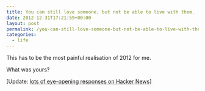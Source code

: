 ```yaml
---
title: You can still love someone, but not be able to live with them.
date: 2012-12-31T17:21:59+00:00
layout: post
permalink: /you-can-still-love-someone-but-not-be-able-to-live-with-them/
categories:
  - life
---
```

<p>This has to be the most painful realisation of 2012 for me.</p><p>What was yours?</p><p>[Update: <a href="http://news.ycombinator.com/item?id=4990059" data-link-type="external">lots of&nbsp;eye-opening&nbsp;responses on Hacker News</a>]</p>
